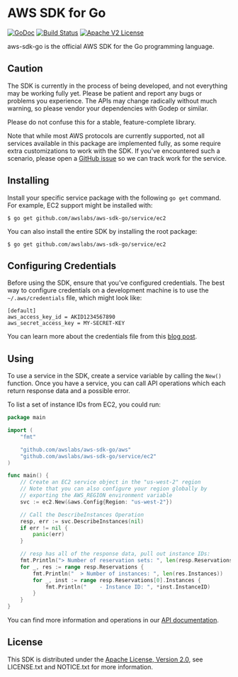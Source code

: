 # AWS SDK for Go

[![GoDoc](http://img.shields.io/badge/godoc-reference-blue.svg)](http://godoc.org/github.com/awslabs/aws-sdk-go)
[![Build Status](https://img.shields.io/travis/awslabs/aws-sdk-go.svg)](https://travis-ci.org/awslabs/aws-sdk-go)
[![Apache V2 License](http://img.shields.io/badge/license-Apache%20V2-blue.svg)](https://github.com/awslabs/aws-sdk-go/blob/master/LICENSE.txt)

aws-sdk-go is the official AWS SDK for the Go programming language.

## Caution

The SDK is currently in the process of being developed, and not everything
may be working fully yet. Please be patient and report any bugs or problems
you experience. The APIs may change radically without much warning, so please
vendor your dependencies with Godep or similar.

Please do not confuse this for a stable, feature-complete library.

Note that while most AWS protocols are currently supported, not all services
available in this package are implemented fully, as some require extra
customizations to work with the SDK. If you've encountered such a scenario,
please open a [GitHub issue](https://github.com/awslabs/aws-sdk-go/issues)
so we can track work for the service.

## Installing

Install your specific service package with the following `go get` command.
For example, EC2 support might be installed with:

    $ go get github.com/awslabs/aws-sdk-go/service/ec2

You can also install the entire SDK by installing the root package:

    $ go get github.com/awslabs/aws-sdk-go/service/ec2

## Configuring Credentials

Before using the SDK, ensure that you've configured credentials. The best
way to configure credentials on a development machine is to use the
`~/.aws/credentials` file, which might look like:

```
[default]
aws_access_key_id = AKID1234567890
aws_secret_access_key = MY-SECRET-KEY
```

You can learn more about the credentials file from this
[blog post](http://blogs.aws.amazon.com/security/post/Tx3D6U6WSFGOK2H/A-New-and-Standardized-Way-to-Manage-Credentials-in-the-AWS-SDKs).

## Using

To use a service in the SDK, create a service variable by calling the `New()`
function. Once you have a service, you can call API operations which each
return response data and a possible error.

To list a set of instance IDs from EC2, you could run:

```go
package main

import (
	"fmt"

	"github.com/awslabs/aws-sdk-go/aws"
	"github.com/awslabs/aws-sdk-go/service/ec2"
)

func main() {
	// Create an EC2 service object in the "us-west-2" region
	// Note that you can also configure your region globally by
	// exporting the AWS_REGION environment variable
	svc := ec2.New(&aws.Config{Region: "us-west-2"})

	// Call the DescribeInstances Operation
	resp, err := svc.DescribeInstances(nil)
	if err != nil {
		panic(err)
	}

	// resp has all of the response data, pull out instance IDs:
	fmt.Println("> Number of reservation sets: ", len(resp.Reservations))
	for _, res := range resp.Reservations {
		fmt.Println("  > Number of instances: ", len(res.Instances))
		for _, inst := range resp.Reservations[0].Instances {
			fmt.Println("    - Instance ID: ", *inst.InstanceID)
		}
	}
}
```

You can find more information and operations in our
[API documentation](http://godoc.org/github.com/awslabs/aws-sdk-go).

## License

This SDK is distributed under the
[Apache License, Version 2.0](http://www.apache.org/licenses/LICENSE-2.0),
see LICENSE.txt and NOTICE.txt for more information.
